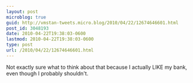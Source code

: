 ```yaml
---
layout: post
microblog: true
guid: http://vmstan-tweets.micro.blog/2010/04/22/12674646601.html
post_id: 3048193
date: 2010-04-22T19:38:03-0600
lastmod: 2010-04-22T19:38:03-0600
type: post
url: /2010/04/22/12674646601.html
---
```

Not exactly sure what to think about that because I actually LIKE my bank, even though I probably shouldn't.
